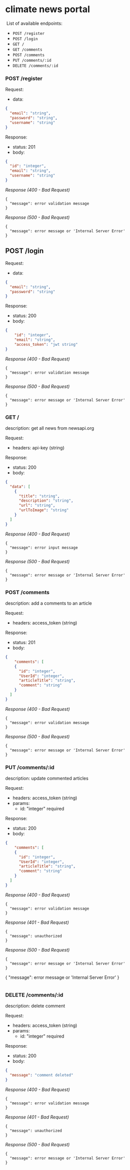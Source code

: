 # climate news portal

​
List of available endpoints:
​
- `POST /register`
- `POST /login`
- `GET /`
- `GET /comments`
- `POST /comments`
- `PUT /comments/:id`
- `DELETE /comments/:id`

### POST /register

Request:

- data:

```json
{
  "email": "string",
  "password": "string",
  "username": "string"
}
```

Response:

- status: 201
- body:
  ​

```json
{
  "id": "integer",
  "email": "string",
  "username": "string"
}
```

_Response (400 - Bad Request)_
```
{
  "message": error validation message
}
```

_Response (500 - Bad Request)_
```
{
  "message": error message or 'Internal Server Error'
}
```

## POST /login

Request:

- data:

```json
{
  "email": "string",
  "password": "string"
}
```

Response:

- status: 200
- body:
  ​

```json
{
    "id": "integer",
    "email": "string",
    "access_token": "jwt string"
}
```

_Response (400 - Bad Request)_
```
{
  "message": error validation message
}
```

_Response (500 - Bad Request)_
```
{
  "message": error message or 'Internal Server Error'
}
```

### GET /

description: 
  get all news from newsapi.org

Request:

- headers: api-key (string)

Response:

- status: 200
- body:

```json
{
  "data": [
    {
      "title": "string",
      "description": "string",
      "url": "string",
      "urlToImage": "string"
    }
  ]
}
```

_Response (400 - Bad Request)_
```
{
  "message": error input message
}
```

_Response (500 - Bad Request)_
```
{
  "message": error message or 'Internal Server Error'
}
```


### POST /comments

description: 
  add a comments to an article

Request:

- headers: access_token (string)

Response:

- status: 201
- body:

```json
{
    "comments": [
    {
      "id": "integer",
      "UserId": "integer",
      "articleTitle": "string",
      "comment": "string"
    }
  ]
}
```

_Response (400 - Bad Request)_
```
{
  "message": error validation message
}
```

_Response (500 - Bad Request)_
```
{
  "message": error message or 'Internal Server Error'
}
```

### PUT /comments/:id

description: 
  update commented articles

Request:

- headers: access_token (string)
- params: 
  - id: "integer" required


Response:

- status: 200
- body:

```json
{
    "comments": [
    {
      "id": "integer",
      "UserId": "integer",
      "articleTitle": "string",
      "comment": "string"
    }
  ]
}
```

_Response (400 - Bad Request)_
```
{
  "message": error validation message
}
```
_Response (401 - Bad Request)_
```
{
  "message": unauthorized
}
```
_Response (500 - Bad Request)_
```
{
  "message": error message or 'Internal Server Error'
}
```
{
  "message": error message or 'Internal Server Error'
}
```

```
### DELETE /comments/:id

description: 
  delete comment

Request:

- headers: access_token (string)
- params: 
  - id: "integer" required

Response:

- status: 200
- body:

```json
{
  "message": "comment deleted"
}
```

_Response (400 - Bad Request)_
```
{
  "message": error validation message
}
```
_Response (401 - Bad Request)_
```
{
  "message": unauthorized
}
```
_Response (500 - Bad Request)_
```
{
  "message": error message or 'Internal Server Error'
}
```
